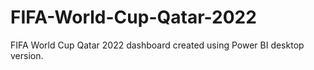 # FIFA-World-Cup-Qatar-2022
FIFA World Cup Qatar 2022 dashboard created using Power BI desktop version. 
